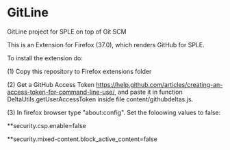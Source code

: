 # GitLine
GitLine project for SPLE on top of Git SCM


This is an Extension for Firefox (37.0), which renders GitHub for SPLE.

To install the extension do:

(1) Copy this repository to Firefox extensions folder

(2) Get a GitHub Access Token https://help.github.com/articles/creating-an-access-token-for-command-line-use/, and paste it in function DeltaUtils.getUserAccessToken inside file content/githubdeltas.js.

(3) In firefox browser type "about:config". Set the foloowing values to false:

**security.csp.enable=false

**security.mixed-content.block_active_content=false

